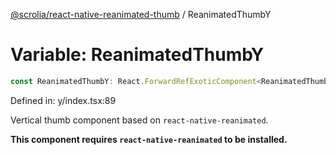 [@scrolia/react-native-reanimated-thumb](../README.md) / ReanimatedThumbY

# Variable: ReanimatedThumbY

```ts
const ReanimatedThumbY: React.ForwardRefExoticComponent<ReanimatedThumbYProps & React.RefAttributes<View>>;
```

Defined in: y/index.tsx:89

Vertical thumb component based on `react-native-reanimated`.

**This component requires `react-native-reanimated` to be installed.**
